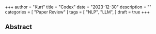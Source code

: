 +++
author = "Kurt"
title = "Codex"
date = "2023-12-30"
description = ""
categories = [
    "Paper Review"
]
tags = [
    "NLP",
    "LLM",
]
draft = true
+++

## Abstract